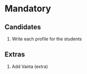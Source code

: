 # Mandatory

## Candidates

1. Write each profile for the students

## Extras

1. Add Vanta (extra)
